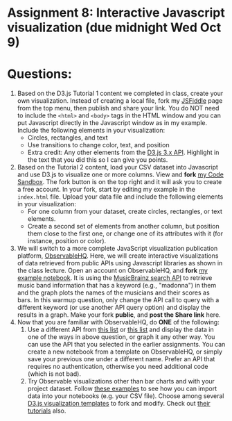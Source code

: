 # Assignment 8: Interactive Javascript visualization (due midnight Wed Oct 9)

# Questions:

1. Based on the D3.js Tutorial 1 content we completed in class, create
   your own visualization. Instead of creating a local file, fork my
   [JSFiddle](https://jsfiddle.net/cengique/sj4e0qzL/) page from the
   top menu, then publish and share your link. You do NOT need to
   include the `<html>` and `<body>` tags in the HTML window and you
   can put Javascript directly in the Javascript window as in my
   example. Include the following elements in your visualization:
    - Circles, rectangles, and text
    - Use transitions to change color, text, and position
    - Extra credit: Any other elements from the [D3.js 3.x
      API](https://github.com/d3/d3-3.x-api-reference/blob/master/API-Reference.md). Highlight
      in the text that you did this so I can give you points.
1. Based on the Tutorial 2 content, load your CSV dataset into
   Javascript and use D3.js to visualize one or more columns. View and
   **fork** [my Code
   Sandbox](https://codesandbox.io/p/sandbox/ksdf9k). The fork button
   is on the top right and it will ask you to create a free
   account. In your fork, start by editing my example in the
   `index.html` file. Upload your data file and include the following
   elements in your visualization:
    - For one column from your dataset, create circles, rectangles, or
      text elements.
    - Create a second set of elements from another column, but
      position them close to the first one, or change one of its
      attributes with it (for instance, position or color).
2. We will switch to a more complete JavaScript visualization
   publication platform,
   [ObservableHQ](https://observablehq.com/). Here, we will create
   interactive visualizations of data retrieved from public APIs using
   Javascript libraries as shown in the class lecture. Open an account
   on ObservableHQ, and **fork** [my example
   notebook](https://observablehq.com/@cengique/api-data-example). It is using  the [MusicBrainz search
   API](https://musicbrainz.org/doc/Development/XML_Web_Service/Version_2/Search#Artist)
   to retrieve music band information that has a keyword (e.g.,
   "madonna") in them and the graph plots the names of the musicians
   and their scores as bars. In this warmup question, only change the API call
   to query with a different keyword (or use another API query option)
   and display the results in a graph. Make your fork **public**, and
   **post the Share link** here.
3. Now that you are familiar with ObservableHQ, do **ONE** of the following:
   1. Use a different API from [this
      list](https://github.com/toddmotto/public-apis) or [this
      list](https://explore.postman.com/) and display the data in one
      of the ways in above question, or graph it any other way. You
      can use the API that you selected in the earlier
      assignments. You can create a new notebook from a template on ObservableHQ, or simply save your
      previous one under a different name. Prefer an API that requires no
      authentication, otherwise you need additional code (which is not bad).
   2. Try Observable visualizations other than bar charts and with
      your project dataset. Follow [these
      examples](https://observablehq.com/@observablehq/introduction-to-data)
      to see how you can import data into your notebooks (e.g. your
      CSV file). Choose among several [D3.js visualization
      templates](https://observablehq.com/@d3/gallery) to fork and
      modify. Check out [their
      tutorials](https://observablehq.com/tutorials) also.
